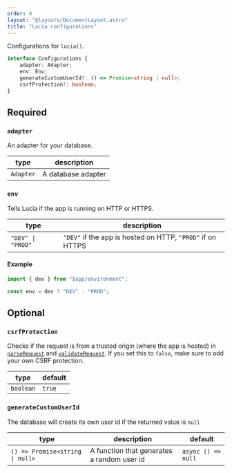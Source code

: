 ```yaml
---
order: 0
layout: "@layouts/DocumentLayout.astro"
title: "Lucia configurations"
---
```


Configurations for `lucia()`.

```ts
interface Configurations {
    adapter: Adapter;
    env: Env;
    generateCustomUserId?: () => Promise<string | null>;
    csrfProtection?: boolean;
}
```

## Required

### `adapter`

An adapter for your database.

| type      | description        |
| --------- | ------------------ |
| `Adapter` | A database adapter |

### `env`

Tells Lucia if the app is running on HTTP or HTTPS.

| type              | description                                                |
| ----------------- | ---------------------------------------------------------- |
| `"DEV" \| "PROD"` | `"DEV"` if the app is hosted on HTTP, `"PROD"` if on HTTPS |

#### Example

```ts
import { dev } from "$app/environment";

const env = dev ? "DEV" : "PROD";
```

## Optional

### `csrfProtection`

Checks if the request is from a trusted origin (where the app is hosted) in [`parseRequest`]() and [`validateRequest`](). If you set this to `false`, make sure to add your own CSRF protection.

| type      | default |
| --------- | ------- |
| `boolean` | `true`  |

### `generateCustomUserId`

The database will create its own user id if the returned value is `null`

| type                            | description                                | default            |
| ------------------------------- | ------------------------------------------ | ------------------ |
| `() => Promise<string \| null>` | A function that generates a random user id | `async () => null` |
